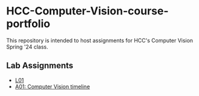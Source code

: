 # HCC-Computer-Vision-course-portfolio

This repository is intended to host assignments for HCC's Computer Vision Spring '24 class. 

## Lab Assignments

- [L01](https://github.com/TLeonidas/HCC-Computer-Vision-course-portfolio/blob/main/L01ITAI1378.pdf)
- [A01: Computer Vision timeline](https://github.com/TLeonidas/HCC-Computer-Vision-course-portfolio/blob/main/A01ByteMeITAI1378.pdf)

